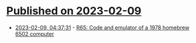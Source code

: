 # [Published on 2023-02-09](index.md)

* [2023-02-09, 04:37:31](https://lobste.rs/s/rjglvk/r65_code_emulator_1978_homebrew_6502) - [R65: Code and emulator of a 1978 homebrew 6502 computer](https://github.com/rricharz/R65)

